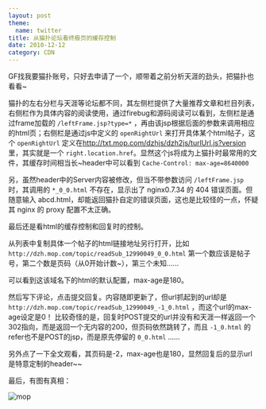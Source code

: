 ```yaml
---
layout: post
theme:
  name: twitter
title: 从猫扑论坛看终极页的缓存控制
date: 2010-12-12
category: CDN
---
```


GF找我要猫扑账号，只好去申请了一个，顺带着之前分析天涯的劲头，把猫扑也看看~

猫扑的左右分栏与天涯等论坛都不同，其左侧栏提供了大量推荐文章和栏目列表，右侧栏作为具体内容的阅读使用，通过firebug和源码阅读可以看到，左侧栏是通过frame加载的 `/leftFrame.jsp?type=*` ，再由该jsp根据后面的参数来调用相应的html页；右侧栏是通过js中定义的 `openRightUrl` 来打开具体某个html帖子，这个 `openRightUrl` 定义在<http://txt.mop.com/dzhjs/dzh2js/turlUrl.js?version>里，其实就是一个 `right.location.href`。显然这个js将成为上猫扑时最常用的文件，其缓存时间相当长~header中可以看到 `Cache-Control: max-age=8640000` 

另，虽然header中的Server内容被修改，但当不带参数访问 `/leftFrame.jsp` 时，其调用的 `*_0_0.html` 不存在，显示出了 nginx0.7.34 的 404 错误页面。但随意输入 abcd.html，却能返回猫扑自定的错误页面，这也是比较怪的一点，怀疑其 nginx 的 proxy 配置不太正确。

最后还是看html的缓存控制和回复时的控制。

从列表中复制具体一个帖子的html链接地址另行打开，比如 `http://dzh.mop.com/topic/readSub_12990049_0_0.html` 第一个数应该是帖子号，第二个数是页码（从0开始计数~），第三个未知……

可以看到这该域名下的html的默认配置，max-age是180。

然后写下评论，点击提交回复。内容随即更新了，但url抓起到的url却是 `http://dzh.mop.com/topic/readSub_12990049_-1_0.html` ，而这个url的max-age设定是0！
比较奇怪的是，回复时POST提交的url并没有和天涯一样返回一个302指向，而是返回一个无内容的200，但页码依然跳转了，而且 `-1_0.html` 的refer也不是POST的jsp，而是原先停留的 `0_0.html` ……

另外点了一下全文观看，其页码是-2，max-age也是180，显然回复后的显示url是特意定制的header~~

最后，有图有真相：

![mop](/mop.jpg)
